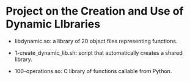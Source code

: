 # Project on the Creation and Use of Dynamic LIbraries

* libdynamic.so: a library of 20 object files representing functions.

* 1-create_dynamic_lib.sh: script that automatically creates a shared library.

* 100-operations.so: C library of functions callable from Python.
